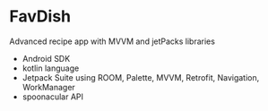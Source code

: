 # FavDish
 Advanced recipe app with MVVM and jetPacks libraries
 - Android SDK
 - kotlin language
 - Jetpack Suite using ROOM, Palette, MVVM, Retrofit, Navigation, WorkManager
 - spoonacular API
